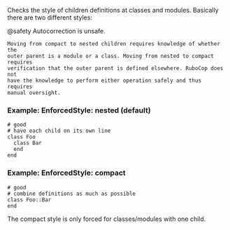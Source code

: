 Checks the style of children definitions at classes and
modules. Basically there are two different styles:

@safety
    Autocorrection is unsafe.

    Moving from compact to nested children requires knowledge of whether the
    outer parent is a module or a class. Moving from nested to compact requires
    verification that the outer parent is defined elsewhere. RuboCop does not
    have the knowledge to perform either operation safely and thus requires
    manual oversight.

### Example: EnforcedStyle: nested (default)
    # good
    # have each child on its own line
    class Foo
      class Bar
      end
    end

### Example: EnforcedStyle: compact
    # good
    # combine definitions as much as possible
    class Foo::Bar
    end

The compact style is only forced for classes/modules with one child.